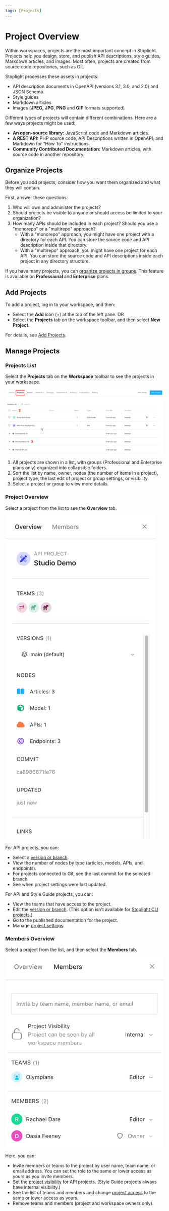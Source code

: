 ```yaml
---
tags: [Projects]
---
```


# Project Overview

Within workspaces, projects are the most important concept in Stoplight. Projects help you design, store, and publish API descriptions, style guides, Markdown articles, and images. Most often, projects are created from source code repositories, such as Git.

Stoplight processes these assets in projects:

- API description documents in OpenAPI (versions 3.1, 3.0, and 2.0) and JSON Schema.
- Style guides
- Markdown articles
- Images (**JPEG,** **JPG**, **PNG** and **GIF** formats supported)

Different types of projects will contain different combinations. Here are a few ways projects might be used:

- **An open-source library:** JavaScript code and Markdown articles.
- **A REST API:** PHP source code, API Descriptions written in OpenAPI, and Markdown for "How To" instructions.
- **Community Contributed Documentation:** Markdown articles, with source code in another repository.

## Organize Projects

Before you add projects, consider how you want them organized and what they will contain.

First, answer these questions:

1. Who will own and administer the projects?
2. Should projects be visible to anyone or should access be limited to your organization?
3. How many APIs should be included in each project? Should you use a "monorepo" or a "multirepo" approach?
   - With a "monorepo" approach, you might have one project with a directory for each API. You can store the source code and API description inside that directory.
   - With a "multirepo" approach, you might have one project for each API. You can store the source code and API descriptions inside each project in any directory structure.

If you have many projects, you can [organize projects in groups](../2.-workspaces/m.groups.md). This feature is available on **Professional** and **Enterprise** plans.

## Add Projects

To add a project, log in to your workspace, and then:

* Select the **Add** icon (+) at the top of the left pane.
   OR
* Select the **Projects** tab on the workspace toolbar, and then select **New Project**.

For details, see [Add Projects](adding-projects.md).

## Manage Projects

### Projects List

Select the **Projects** tab on the **Workspace** toolbar to see the projects in your workspace.

![Projects List](../assets/images/projects-list.png)

1. All projects are shown in a list, with groups (Professional and Enterprise plans only) organized into collapsible folders.
2. Sort the list by name, owner, nodes (the number of items in a project), project type, the last edit of project or group settings, or visibility. 
3. Select a project or group to view more details. 

### Project Overview

Select a project from the list to see the **Overview** tab.

![Project Overview Page](../assets/images/projects-overview.png)

For API projects, you can:

* Select a [version or branch](project-settings.md).
* View the number of nodes by type (articles, models, APIs, and endpoints).
* For projects connected to Git, see the last commit for the selected branch. 
* See when project settings were last updated.

For API and Style Guide projects, you can:

* View the teams that have access to the project.
* Edit the [version or branch](project-settings.md). (This option isn't available for [Stoplight CLI projects](../2.-workspaces/f.working-with-local-projects.md).)
* Go to the published documentation for the project.
* Manage [project settings](project-settings.md).

### Members Overview

Select a project from the list, and then select the **Members** tab. 

<!-- focus: true -->
![project-members-tab.png](../assets/images/project-members-tab-2.png)

Here, you can:

* Invite members or teams to the project by user name, team name, or email address. You can set the role to the same or lower access as yours as you invite members.
* Set the [project visibility](../2.-workspaces/l.project-access.md#project-visibility) for API projects. (Style Guide projects always have internal visibility.)
* See the list of teams and members and change [project access](../2.-workspaces/l.project-access.md) to the same or lower access as yours. 
* Remove teams and members (project and workspace owners only).





